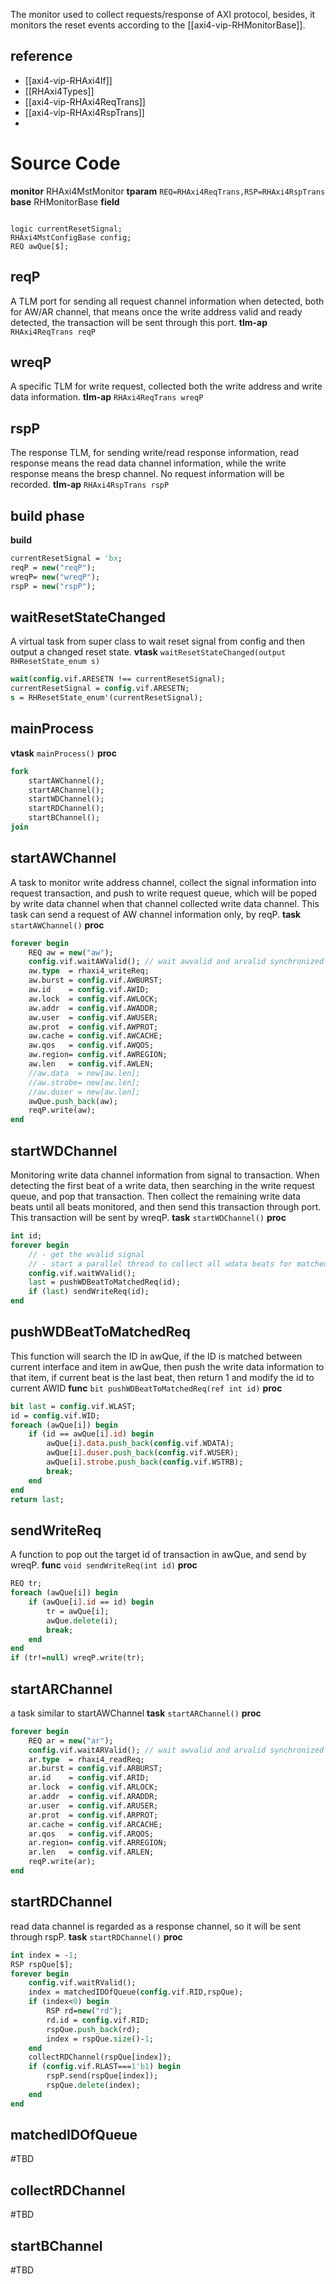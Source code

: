 The monitor used to collect requests/response of AXI protocol, besides, it monitors the reset events according to the [[axi4-vip-RHMonitorBase]].
## reference
- [[axi4-vip-RHAxi4If]]
- [[RHAxi4Types]]
- [[axi4-vip-RHAxi4ReqTrans]]
- [[axi4-vip-RHAxi4RspTrans]]
- 
# Source Code
**monitor** RHAxi4MstMonitor
**tparam** `REQ=RHAxi4ReqTrans,RSP=RHAxi4RspTrans`
**base** RHMonitorBase
**field**
```

logic currentResetSignal;
RHAxi4MstConfigBase config;
REQ awQue[$];
```
## reqP
A TLM port for sending all request channel information when detected, both for AW/AR channel, that means once the write address valid and ready detected, the transaction will be sent through this port.
**tlm-ap** `RHAxi4ReqTrans reqP`
## wreqP
A specific TLM for write request, collected both the write address and write data information.
**tlm-ap** `RHAxi4ReqTrans wreqP`
## rspP
The response TLM, for sending write/read response information, read response means the read data channel information, while the write response means the bresp channel. No request information will be recorded.
**tlm-ap** `RHAxi4RspTrans rspP`

## build phase
**build**
```systemverilog
currentResetSignal = 'bx;
reqP = new("reqP");
wreqP= new("wreqP");
rspP = new("rspP");
```
## waitResetStateChanged
A virtual task from super class to wait reset signal from config and then output a changed reset state.
**vtask** `waitResetStateChanged(output RHResetState_enum s)`
```systemverilog
wait(config.vif.ARESETN !== currentResetSignal);
currentResetSignal = config.vif.ARESETN;
s = RHResetState_enum'(currentResetSignal);
```
## mainProcess
**vtask** `mainProcess()`
**proc**
```systemverilog
fork
	startAWChannel();
	startARChannel();
	startWDChannel();
	startRDChannel();
	startBChannel();
join
```

## startAWChannel
A task to monitor write address channel, collect the signal information into request transaction, and push to write request queue, which will be poped by write data channel when that channel collected write data channel.
This task can send a request of AW channel information only, by reqP.
**task** `startAWChannel()`
**proc**
```systemverilog
forever begin
	REQ aw = new("aw");
	config.vif.waitAWValid(); // wait awvalid and arvalid synchronized
	aw.type  = rhaxi4_writeReq;
	aw.burst = config.vif.AWBURST;
	aw.id    = config.vif.AWID;
	aw.lock  = config.vif.AWLOCK;
	aw.addr  = config.vif.AWADDR;
	aw.user  = config.vif.AWUSER;
	aw.prot  = config.vif.AWPROT;
	aw.cache = config.vif.AWCACHE;
	aw.qos   = config.vif.AWQOS;
	aw.region= config.vif.AWREGION;
	aw.len   = config.vif.AWLEN;
	//aw.data  = new[aw.len];
	//aw.strobe= new[aw.len];
	//aw.duser = new[aw.len];
	awQue.push_back(aw);
	reqP.write(aw);
end
```

## startWDChannel
Monitoring write data channel information from signal to transaction. When detecting the first beat of a write data, then searching in the write request queue, and pop that transaction. Then collect the remaining write data beats until all beats monitored, and then send this transaction through port. This transaction will be sent by wreqP.
**task** `startWDChannel()`
**proc**
```systemverilog
int id;
forever begin
	// - get the wvalid signal
	// - start a parallel thread to collect all wdata beats for matched aw
	config.vif.waitWValid();
	last = pushWDBeatToMatchedReq(id);
	if (last) sendWriteReq(id);
end
```
## pushWDBeatToMatchedReq
This function will search the ID in awQue, if the ID is matched between current interface and item in awQue, then push the write data information to that item, if current beat is the last beat, then return 1 and modify the id to current AWID
**func** `bit pushWDBeatToMatchedReq(ref int id)`
**proc**
```systemverilog
bit last = config.vif.WLAST;
id = config.vif.WID;
foreach (awQue[i]) begin
	if (id == awQue[i].id) begin
		awQue[i].data.push_back(config.vif.WDATA);
		awQue[i].duser.push_back(config.vif.WUSER);
		awQue[i].strobe.push_back(config.vif.WSTRB);
		break;
	end
end
return last;
```
## sendWriteReq
A function to pop out the target id of transaction in awQue, and send by wreqP.
**func** `void sendWriteReq(int id)`
**proc**
```systemverilog
REQ tr;
foreach (awQue[i]) begin
	if (awQue[i].id == id) begin
		tr = awQue[i];
		awQue.delete(i);
		break;
	end
end
if (tr!=null) wreqP.write(tr);
```
## startARChannel
a task similar to startAWChannel
**task** `startARChannel()`
**proc**
```systemverilog
forever begin
	REQ ar = new("ar");
	config.vif.waitARValid(); // wait awvalid and arvalid synchronized
	ar.type  = rhaxi4_readReq;
	ar.burst = config.vif.ARBURST;
	ar.id    = config.vif.ARID;
	ar.lock  = config.vif.ARLOCK;
	ar.addr  = config.vif.ARADDR;
	ar.user  = config.vif.ARUSER;
	ar.prot  = config.vif.ARPROT;
	ar.cache = config.vif.ARCACHE;
	ar.qos   = config.vif.ARQOS;
	ar.region= config.vif.ARREGION;
	ar.len   = config.vif.ARLEN;
	reqP.write(ar);
end
```
## startRDChannel
read data channel is regarded as a response channel, so it will be sent through rspP.
**task** `startRDChannel()`
**proc**
```systemverilog
int index = -1;
RSP rspQue[$];
forever begin
	config.vif.waitRValid();
	index = matchedIDOfQueue(config.vif.RID,rspQue);
	if (index<0) begin
		RSP rd=new("rd");
		rd.id = config.vif.RID;
		rspQue.push_back(rd);
		index = rspQue.size()-1;
	end
	collectRDChannel(rspQue[index]);
	if (config.vif.RLAST===1'b1) begin
		rspP.send(rspQue[index]);
		rspQue.delete(index);
	end
end
```
## matchedIDOfQueue
#TBD 
## collectRDChannel
#TBD 
## startBChannel
#TBD 

